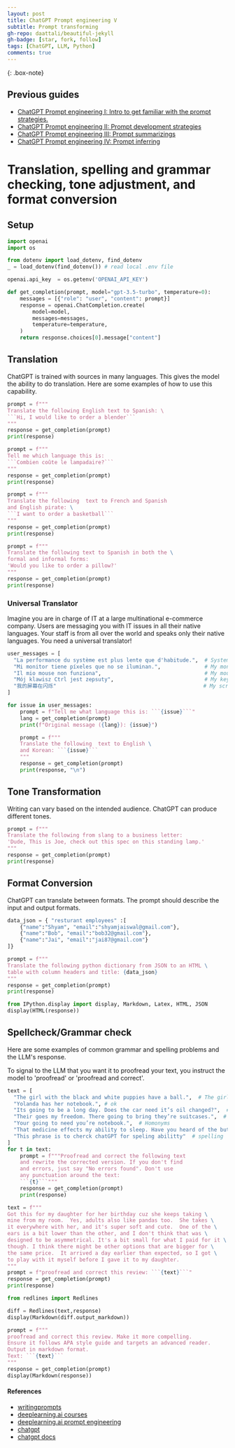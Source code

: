 ```yaml
---
layout: post
title: ChatGPT Prompt engineering V
subtitle: Prompt transforming
gh-repo: daattali/beautiful-jekyll
gh-badge: [star, fork, follow]
tags: [ChatGPT, LLM, Python]
comments: true
---
```


{: .box-note}

## Previous guides
- [ChatGPT Prompt engineering I: Intro to get familiar with the prompt strategies.](https://vvzhukov.github.io/2023-04-29-ChatGPT-Prompt-engineering-1/)
- [ChatGPT Prompt engineering II: Prompt development strategies](https://vvzhukov.github.io/2023-04-29-ChatGPT-Prompt-engineering-2/)
- [ChatGPT Prompt engineering III: Prompt summarizings](https://vvzhukov.github.io/2023-04-29-ChatGPT-Prompt-engineering-3/)
- [ChatGPT Prompt engineering IV: Prompt inferring](https://vvzhukov.github.io/2023-04-29-ChatGPT-Prompt-engineering-4/)

# Translation, spelling and grammar checking, tone adjustment, and format conversion

## Setup

```python
import openai
import os

from dotenv import load_dotenv, find_dotenv
_ = load_dotenv(find_dotenv()) # read local .env file

openai.api_key  = os.getenv('OPENAI_API_KEY')

def get_completion(prompt, model="gpt-3.5-turbo", temperature=0): 
    messages = [{"role": "user", "content": prompt}]
    response = openai.ChatCompletion.create(
        model=model,
        messages=messages,
        temperature=temperature, 
    )
    return response.choices[0].message["content"]
```

## Translation

ChatGPT is trained with sources in many languages. This gives the model the ability to do translation. Here are some examples of how to use this capability.

```python
prompt = f"""
Translate the following English text to Spanish: \ 
```Hi, I would like to order a blender```
"""
response = get_completion(prompt)
print(response)
```

```python
prompt = f"""
Tell me which language this is: 
```Combien coûte le lampadaire?```
"""
response = get_completion(prompt)
print(response)
```

```python
prompt = f"""
Translate the following  text to French and Spanish
and English pirate: \
```I want to order a basketball```
"""
response = get_completion(prompt)
print(response)
```

```python
prompt = f"""
Translate the following text to Spanish in both the \
formal and informal forms: 
'Would you like to order a pillow?'
"""
response = get_completion(prompt)
print(response)
```

### Universal Translator
Imagine you are in charge of IT at a large multinational e-commerce company. Users are messaging you with IT issues in all their native languages. Your staff is from all over the world and speaks only their native languages. You need a universal translator!

```python
user_messages = [
  "La performance du système est plus lente que d'habitude.",  # System performance is slower than normal         
  "Mi monitor tiene píxeles que no se iluminan.",              # My monitor has pixels that are not lighting
  "Il mio mouse non funziona",                                 # My mouse is not working
  "Mój klawisz Ctrl jest zepsuty",                             # My keyboard has a broken control key
  "我的屏幕在闪烁"                                               # My screen is flashing
] 
```

```python
for issue in user_messages:
    prompt = f"Tell me what language this is: ```{issue}```"
    lang = get_completion(prompt)
    print(f"Original message ({lang}): {issue}")

    prompt = f"""
    Translate the following  text to English \
    and Korean: ```{issue}```
    """
    response = get_completion(prompt)
    print(response, "\n")
```

## Tone Transformation
Writing can vary based on the intended audience. ChatGPT can produce different tones.

```python
prompt = f"""
Translate the following from slang to a business letter: 
'Dude, This is Joe, check out this spec on this standing lamp.'
"""
response = get_completion(prompt)
print(response)
```

## Format Conversion
ChatGPT can translate between formats. The prompt should describe the input and output formats.

```python
data_json = { "resturant employees" :[ 
    {"name":"Shyam", "email":"shyamjaiswal@gmail.com"},
    {"name":"Bob", "email":"bob32@gmail.com"},
    {"name":"Jai", "email":"jai87@gmail.com"}
]}

prompt = f"""
Translate the following python dictionary from JSON to an HTML \
table with column headers and title: {data_json}
"""
response = get_completion(prompt)
print(response)

from IPython.display import display, Markdown, Latex, HTML, JSON
display(HTML(response))
```

## Spellcheck/Grammar check

Here are some examples of common grammar and spelling problems and the LLM's response. 

To signal to the LLM that you want it to proofread your text, you instruct the model to 'proofread' or 'proofread and correct'.

```python
text = [ 
  "The girl with the black and white puppies have a ball.",  # The girl has a ball.
  "Yolanda has her notebook.", # ok
  "Its going to be a long day. Does the car need it’s oil changed?",  # Homonyms
  "Their goes my freedom. There going to bring they’re suitcases.",  # Homonyms
  "Your going to need you’re notebook.",  # Homonyms
  "That medicine effects my ability to sleep. Have you heard of the butterfly affect?", # Homonyms
  "This phrase is to cherck chatGPT for speling abilitty"  # spelling
]
for t in text:
    prompt = f"""Proofread and correct the following text
    and rewrite the corrected version. If you don't find
    and errors, just say "No errors found". Don't use 
    any punctuation around the text:
    ```{t}```"""
    response = get_completion(prompt)
    print(response)
```

```python
text = f"""
Got this for my daughter for her birthday cuz she keeps taking \
mine from my room.  Yes, adults also like pandas too.  She takes \
it everywhere with her, and it's super soft and cute.  One of the \
ears is a bit lower than the other, and I don't think that was \
designed to be asymmetrical. It's a bit small for what I paid for it \
though. I think there might be other options that are bigger for \
the same price.  It arrived a day earlier than expected, so I got \
to play with it myself before I gave it to my daughter.
"""
prompt = f"proofread and correct this review: ```{text}```"
response = get_completion(prompt)
print(response)
```

```python
from redlines import Redlines

diff = Redlines(text,response)
display(Markdown(diff.output_markdown))

prompt = f"""
proofread and correct this review. Make it more compelling. 
Ensure it follows APA style guide and targets an advanced reader. 
Output in markdown format.
Text: ```{text}```
"""
response = get_completion(prompt)
display(Markdown(response))
```
 
#### References
- [writingprompts](https://writingprompts.com/bad-grammar-examples/)
- [deeplearning.ai courses](https://www.deeplearning.ai/short-courses/chatgpt-prompt-engineering-for-developers/)
- [deeplearning.ai prompt engineering](https://learn.deeplearning.ai/chatgpt-prompt-eng)
- [chatgpt](https://chat.openai.com)
- [chatgpt docs](https://platform.openai.com/docs/introduction)
